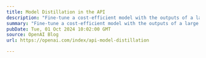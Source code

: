 ```yaml
---
title: Model Distillation in the API
description: "Fine-tune a cost-efficient model with the outputs of a large frontier model–all on the OpenAI platform"
summary: "Fine-tune a cost-efficient model with the outputs of a large frontier model–all on the OpenAI platform"
pubDate: Tue, 01 Oct 2024 10:02:00 GMT
source: OpenAI Blog
url: https://openai.com/index/api-model-distillation

---
```


